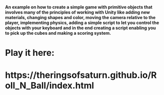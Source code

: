 <b>An example on how to create a simple game with primitive objects that involves many of the principles of working with Unity like
 adding new materials, changing shapes and color, moving the camera relative to the player, implementing physics, adding a simple script
 to let you control the objects with your keyboard and in the end creating a script enabling you to pick up the cubes and making a scoring system.<b/>

<h1>Play it here: <h1/> https://theringsofsaturn.github.io/Roll_N_Ball/index.html
